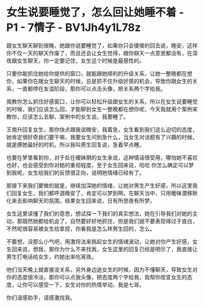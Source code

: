 # 女生说要睡觉了，怎么回让她睡不着 - P1 - 7情子 - BV1Jh4y1L78z

跟女生聊天聊到很晚，她跟你说要睡觉了，如果你只会傻傻的回去说，晚安，这样你不仅一天的聊天作废了，而且还会让女生觉得，跟你聊天一点意思都没有，在深夜跟女生聊天，你一定要记住，女生这个时候是最感性的。

只要你能抓住她给你提供的窗口，就能跟她顺利的升级关系，让她一整晚都在想你，如果你在跟女生聊天的时候，总是抓不住升级好感的机会，导致你跟女生的关系，一直都停在友谊阶段，那你可以点击头像，把关系两个字给我。

我教你怎么抓住好感窗口，让你可以轻松升级跟女生的关系，所以在女生说要睡觉的时候，我们应该怎么回，才能聊到女生一整晚都在想你呢，今天我就用个案例来教你，应该怎么去聊，案例中的女生说，我要睡了。

王南升回复女生，那你快点跟我说晚安，我着急，女生看到我们这么迫切的态度，她肯定很好奇我们要干嘛，我要女生问到急什么，当女生对话题有了兴趣的时候，就是撩她最好的时机，所以我叫男生回复说，急着早点睡。

也要在梦里看到你，对于处在暧昧期的女生来说，这种情话很受用，哪怕她不喜欢也好，也会感受到你对她的重视程度，至于女生回来说，哈哈 你怎么确定可以梦到我呢，女生给我们的反馈很正向，说明她情绪已经有了。

那接下来我们要做的就是，继续加深她的情绪，让她对男生产生好感，所以这里我们回复女生，我们都呼道晚安了，肯定可以梦到啊，在聊天当中，只用暧昧潜移默化来去影响聊天的氛围，结果女生回来说，日有所思夜有所梦。

女生这里读懂了我们的意思，想试探一下我们的真实想法，她在引导我们对她的主动，那既然她都给机会了，自然要好好地抓住，但是我们就不要表现得过于直白，不然呢很容易被女生给拿捏，你看我是怎么样男生回的，怎么。

不要想，没那么小气吧，用激将法来挑起女生的情绪波动，让她对你产生好感，女生回来说，想我，那你为什么不来找我，女生这里的回复已经是明示了，我直接让男生打电话给女生，约她出来吃宵夜。

他们当天晚上就直接没关系，另外身边追女生的时候，因为不懂聊天，导致女生对你的态度很冷淡，那你可以点我头像，把态度两个字给我，我帮你改变女生的态度，让你可以感受一下，女生对你的热情举动，我是七哥。

你们请感助手，请感激找我。
